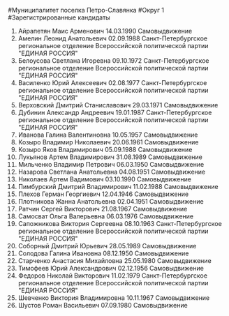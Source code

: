 #Муниципалитет
поселка Петро-Славянка
#Округ
1
#Зарегистрированные кандидаты
1. Айрапетян Маис Арменович 14.03.1990
Самовыдвижение
2. Амелин Леонид Анатольевич 02.09.1988
Санкт-Петербургское региональное отделение Всероссийской политической партии "ЕДИНАЯ РОССИЯ"
3. Белоусова Светлана Игоревна 09.10.1972
Санкт-Петербургское региональное отделение Всероссийской политической партии "ЕДИНАЯ РОССИЯ"
4. Василенко Юрий Алексеевич 02.08.1977
Санкт-Петербургское региональное отделение Всероссийской политической партии "ЕДИНАЯ РОССИЯ"
5. Верховский Дмитрий Станиславович 29.03.1971
Самовыдвижение
6. Дубинин Александр Андреевич 19.01.1987
Санкт-Петербургское региональное отделение Всероссийской политической партии "ЕДИНАЯ РОССИЯ"
7. Иванова Галина Валентиновна 10.05.1957
Самовыдвижение
8. Козыро Владимир Николаевич 20.06.1961
Самовыдвижение
9. Козыро Яков Владимирович 05.09.1988
Самовыдвижение
10. Лукьянов Артем Владимирович 31.08.1989
Самовыдвижение
11. Мильченко Владимир Петрович 06.03.1950
Самовыдвижение
12. Назарова Светлана Анатольевна 04.08.1951
Самовыдвижение
13. Николаев Артем Вадимович 03.10.1990
Самовыдвижение
14. Пимбурский Дмитрий Владимирович 11.02.1988
Самовыдвижение
15. Плехов Герман Георгиевич 12.04.1946
Самовыдвижение
16. Плотникова Жанна Анатольевна 02.04.1951
Самовыдвижение
17. Ратчин Сергей Викторович 21.08.1967
Самовыдвижение
18. Самосват Ольга Валерьевна 06.03.1976
Самовыдвижение
19. Сапожникова Виктория Сергеевна 08.10.1963
Санкт-Петербургское региональное отделение Всероссийской политической партии "ЕДИНАЯ РОССИЯ"
20. Соборный Дмитрий Юрьевич 28.05.1989
Самовыдвижение
21. Солодова Галина Ивановна 08.12.1950
Самовыдвижение
22. Старченко Анастасия Михайловна 25.05.1980
Самовыдвижение
23. Тимофеев Юрий Александрович 02.12.1956
Самовыдвижение
24. Федоров Николай Викторович 11.02.1979
Санкт-Петербургское региональное отделение Всероссийской политической партии "ЕДИНАЯ РОССИЯ"
25. Шевченко Виктория Владимировна 10.11.1967
Самовыдвижение
26. Шустов Роман Васильевич 07.09.1980
Самовыдвижение
